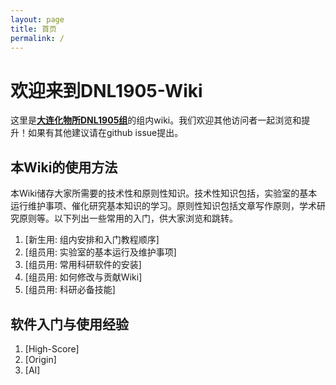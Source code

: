 ```yaml
---
layout: page
title: 首页
permalink: /
---
```


# 欢迎来到DNL1905-Wiki

这里是[**大连化物所DNL1905组**](https://www.carhy.dicp.ac.cn/index.htm)的组内wiki。我们欢迎其他访问者一起浏览和提升！如果有其他建议请在github issue提出。



## 本Wiki的使用方法

本Wiki储存大家所需要的技术性和原则性知识。技术性知识包括，实验室的基本运行维护事项、催化研究基本知识的学习。原则性知识包括文章写作原则，学术研究原则等。以下列出一些常用的入门，供大家浏览和跳转。

1. [新生用: 组内安排和入门教程顺序]
2. [组员用: 实验室的基本运行及维护事项]
3. [组员用: 常用科研软件的安装]
4. [组员用: 如何修改与贡献Wiki]
5. [组员用: 科研必备技能]

## 软件入门与使用经验
1. [High-Score]
2. [Origin]
3. [AI]
